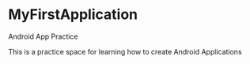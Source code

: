 # MyFirstApplication
Android App Practice

This is a practice space for learning how to create Android Applications
